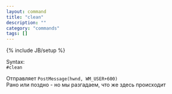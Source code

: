 ```yaml
---
layout: command
title: "clean"
description: ""
category: "commands"
tags: []
---
```

{% include JB/setup %}

Syntax:  
`#clean`

Отправляет `PostMessage(hwnd, WM_USER+600)`  
Рано или поздно - но мы разгадаем, что же здесь происходит
